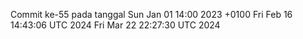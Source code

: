 Commit ke-55 pada tanggal Sun Jan 01 14:00 2023 +0100
Fri Feb 16 14:43:06 UTC 2024
Fri Mar 22 22:27:30 UTC 2024
